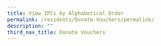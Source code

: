 ```yaml
---
title: View IPCs by Alphabetical Order
permalink: /residents/Donate-Vouchers/permalink/
description: ""
third_nav_title: Donate Vouchers
---
```

